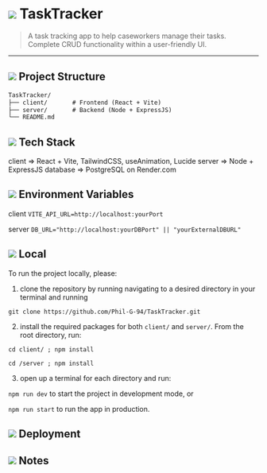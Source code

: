 # <img src="https://gist.githubusercontent.com/Phil-G-94/b0921d2344ee81afb6b7a4c8881f3803/raw/d59ec2cc780d776a946c11afbd94eee3ffbcc0cb/rocket.svg" /> TaskTracker

> A task tracking app to help caseworkers manage their tasks.
> Complete CRUD functionality within a user-friendly UI.

---

## <img src="https://gist.githubusercontent.com/Phil-G-94/b0921d2344ee81afb6b7a4c8881f3803/raw/d59ec2cc780d776a946c11afbd94eee3ffbcc0cb/folder.svg" /> Project Structure

```txt
TaskTracker/
├── client/       # Frontend (React + Vite)
├── server/       # Backend (Node + ExpressJS)
└── README.md
```

## <img src="https://gist.githubusercontent.com/Phil-G-94/b0921d2344ee81afb6b7a4c8881f3803/raw/d59ec2cc780d776a946c11afbd94eee3ffbcc0cb/layers.svg" /> Tech Stack

client => React + Vite, TailwindCSS, useAnimation, Lucide
server => Node + ExpressJS
database => PostgreSQL on Render.com

## <img src="https://gist.githubusercontent.com/Phil-G-94/b0921d2344ee81afb6b7a4c8881f3803/raw/d59ec2cc780d776a946c11afbd94eee3ffbcc0cb/cog.svg" /> Environment Variables

client
`VITE_API_URL=http://localhost:yourPort`

server
`DB_URL="http://localhost:yourDBPort" || "yourExternalDBURL"`

## <img src="https://gist.githubusercontent.com/Phil-G-94/b0921d2344ee81afb6b7a4c8881f3803/raw/d59ec2cc780d776a946c11afbd94eee3ffbcc0cb/laptop.svg" /> Local

To run the project locally, please:

1. clone the repository by running navigating to a desired directory in your terminal and running

`git clone https://github.com/Phil-G-94/TaskTracker.git`

2. install the required packages for both `client/` and `server/`. From the root directory, run:

`cd client/ ; npm install`

`cd /server ; npm install`

3. open up a terminal for each directory and run:

`npm run dev` to start the project in development mode, or

`npm run start` to run the app in production.

## <img src="https://gist.githubusercontent.com/Phil-G-94/b0921d2344ee81afb6b7a4c8881f3803/raw/d59ec2cc780d776a946c11afbd94eee3ffbcc0cb/plug.svg" /> Deployment

## <img src="https://gist.githubusercontent.com/Phil-G-94/b0921d2344ee81afb6b7a4c8881f3803/raw/d59ec2cc780d776a946c11afbd94eee3ffbcc0cb/book-pen.svg" /> Notes
